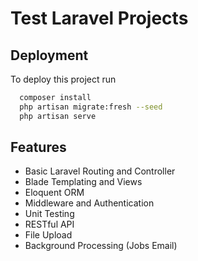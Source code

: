 
# Test Laravel Projects



## Deployment

To deploy this project run

```bash
  composer install
  php artisan migrate:fresh --seed
  php artisan serve
```


## Features

- Basic Laravel Routing and Controller
- Blade Templating and Views
- Eloquent ORM
- Middleware and Authentication
- Unit Testing
- RESTful API
- File Upload
- Background Processing (Jobs Email)

